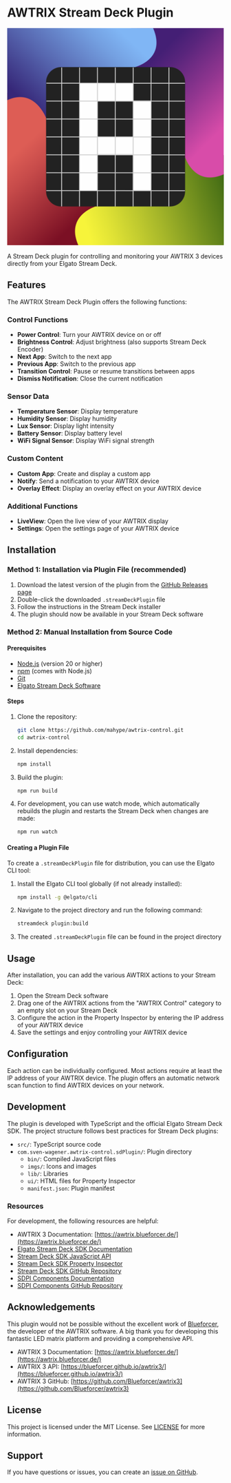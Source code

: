 # AWTRIX Stream Deck Plugin

![AWTRIX Stream Deck Plugin](com.sven-wagener.awtrix-control.sdPlugin/imgs/plugin/icon.svg)

A Stream Deck plugin for controlling and monitoring your AWTRIX 3 devices directly from your Elgato Stream Deck.

## Features

The AWTRIX Stream Deck Plugin offers the following functions:

### Control Functions
- **Power Control**: Turn your AWTRIX device on or off
- **Brightness Control**: Adjust brightness (also supports Stream Deck Encoder)
- **Next App**: Switch to the next app
- **Previous App**: Switch to the previous app
- **Transition Control**: Pause or resume transitions between apps
- **Dismiss Notification**: Close the current notification

### Sensor Data
- **Temperature Sensor**: Display temperature
- **Humidity Sensor**: Display humidity
- **Lux Sensor**: Display light intensity
- **Battery Sensor**: Display battery level
- **WiFi Signal Sensor**: Display WiFi signal strength

### Custom Content
- **Custom App**: Create and display a custom app
- **Notify**: Send a notification to your AWTRIX device
- **Overlay Effect**: Display an overlay effect on your AWTRIX device

### Additional Functions
- **LiveView**: Open the live view of your AWTRIX display
- **Settings**: Open the settings page of your AWTRIX device

## Installation

### Method 1: Installation via Plugin File (recommended)

1. Download the latest version of the plugin from the [GitHub Releases page](https://github.com/mahype/awtrix-control/releases)
2. Double-click the downloaded `.streamDeckPlugin` file
3. Follow the instructions in the Stream Deck installer
4. The plugin should now be available in your Stream Deck software

### Method 2: Manual Installation from Source Code

#### Prerequisites
- [Node.js](https://nodejs.org/) (version 20 or higher)
- [npm](https://www.npmjs.com/) (comes with Node.js)
- [Git](https://git-scm.com/)
- [Elgato Stream Deck Software](https://www.elgato.com/en/downloads)

#### Steps
1. Clone the repository:
   ```bash
   git clone https://github.com/mahype/awtrix-control.git
   cd awtrix-control
   ```

2. Install dependencies:
   ```bash
   npm install
   ```

3. Build the plugin:
   ```bash
   npm run build
   ```

4. For development, you can use watch mode, which automatically rebuilds the plugin and restarts the Stream Deck when changes are made:
   ```bash
   npm run watch
   ```

#### Creating a Plugin File

To create a `.streamDeckPlugin` file for distribution, you can use the Elgato CLI tool:

1. Install the Elgato CLI tool globally (if not already installed):
   ```bash
   npm install -g @elgato/cli
   ```

2. Navigate to the project directory and run the following command:
   ```bash
   streamdeck plugin:build
   ```

3. The created `.streamDeckPlugin` file can be found in the project directory

## Usage

After installation, you can add the various AWTRIX actions to your Stream Deck:

1. Open the Stream Deck software
2. Drag one of the AWTRIX actions from the "AWTRIX Control" category to an empty slot on your Stream Deck
3. Configure the action in the Property Inspector by entering the IP address of your AWTRIX device
4. Save the settings and enjoy controlling your AWTRIX device

## Configuration

Each action can be individually configured. Most actions require at least the IP address of your AWTRIX device. The plugin offers an automatic network scan function to find AWTRIX devices on your network.

## Development

The plugin is developed with TypeScript and the official Elgato Stream Deck SDK. The project structure follows best practices for Stream Deck plugins:

- `src/`: TypeScript source code
- `com.sven-wagener.awtrix-control.sdPlugin/`: Plugin directory
  - `bin/`: Compiled JavaScript files
  - `imgs/`: Icons and images
  - `lib/`: Libraries
  - `ui/`: HTML files for Property Inspector
  - `manifest.json`: Plugin manifest

### Resources

For development, the following resources are helpful:

- AWTRIX 3 Documentation: [https://awtrix.blueforcer.de/](https://awtrix.blueforcer.de/)
- [Elgato Stream Deck SDK Documentation](https://developer.elgato.com/documentation/stream-deck/sdk/overview/)
- [Stream Deck SDK JavaScript API](https://developer.elgato.com/documentation/stream-deck/sdk/javascript-api/)
- [Stream Deck SDK Property Inspector](https://developer.elgato.com/documentation/stream-deck/sdk/property-inspector/)
- [Stream Deck SDK GitHub Repository](https://github.com/elgatosf/streamdeck-sdk)
- [SDPI Components Documentation](https://sdpi-components.dev/docs/getting-started/get-started)
- [SDPI Components GitHub Repository](https://github.com/elgatosf/streamdeck-sdpi-components)

## Acknowledgements

This plugin would not be possible without the excellent work of [Blueforcer](https://github.com/Blueforcer), the developer of the AWTRIX software. A big thank you for developing this fantastic LED matrix platform and providing a comprehensive API.

- AWTRIX 3 Documentation: [https://awtrix.blueforcer.de/](https://awtrix.blueforcer.de/)
- AWTRIX 3 API: [https://blueforcer.github.io/awtrix3/](https://blueforcer.github.io/awtrix3/)
- AWTRIX 3 GitHub: [https://github.com/Blueforcer/awtrix3](https://github.com/Blueforcer/awtrix3)

## License

This project is licensed under the MIT License. See [LICENSE](LICENSE) for more information.

## Support

If you have questions or issues, you can create an [issue on GitHub](https://github.com/mahype/awtrix-control/issues).
